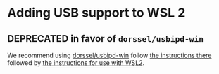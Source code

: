# Adding USB support to WSL 2

## DEPRECATED in favor of `dorssel/usbipd-win`

We recommend using [dorssel/usbipd-win](https://github.com/dorssel/usbipd-win) follow
[the instructions there](https://github.com/dorssel/usbipd-win) followed by [the
instructions for use with
WSL2](https://github.com/dorssel/usbipd-win/blob/master/WSL_USBIP.md).
